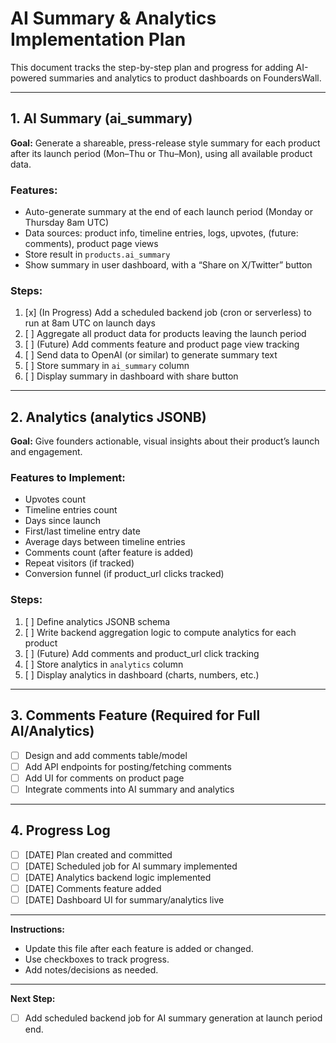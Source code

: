 # AI Summary & Analytics Implementation Plan

This document tracks the step-by-step plan and progress for adding AI-powered summaries and analytics to product dashboards on FoundersWall.

---

## 1. AI Summary (ai_summary)
**Goal:** Generate a shareable, press-release style summary for each product after its launch period (Mon–Thu or Thu–Mon), using all available product data.

### Features:
- Auto-generate summary at the end of each launch period (Monday or Thursday 8am UTC)
- Data sources: product info, timeline entries, logs, upvotes, (future: comments), product page views
- Store result in `products.ai_summary`
- Show summary in user dashboard, with a “Share on X/Twitter” button

### Steps:
1. [x] (In Progress) Add a scheduled backend job (cron or serverless) to run at 8am UTC on launch days
2. [ ] Aggregate all product data for products leaving the launch period
3. [ ] (Future) Add comments feature and product page view tracking
4. [ ] Send data to OpenAI (or similar) to generate summary text
5. [ ] Store summary in `ai_summary` column
6. [ ] Display summary in dashboard with share button

---

## 2. Analytics (analytics JSONB)
**Goal:** Give founders actionable, visual insights about their product’s launch and engagement.

### Features to Implement:
- Upvotes count
- Timeline entries count
- Days since launch
- First/last timeline entry date
- Average days between timeline entries
- Comments count (after feature is added)
- Repeat visitors (if tracked)
- Conversion funnel (if product_url clicks tracked)

### Steps:
1. [ ] Define analytics JSONB schema
2. [ ] Write backend aggregation logic to compute analytics for each product
3. [ ] (Future) Add comments and product_url click tracking
4. [ ] Store analytics in `analytics` column
5. [ ] Display analytics in dashboard (charts, numbers, etc.)

---

## 3. Comments Feature (Required for Full AI/Analytics)
- [ ] Design and add comments table/model
- [ ] Add API endpoints for posting/fetching comments
- [ ] Add UI for comments on product page
- [ ] Integrate comments into AI summary and analytics

---

## 4. Progress Log
- [ ] [DATE] Plan created and committed
- [ ] [DATE] Scheduled job for AI summary implemented
- [ ] [DATE] Analytics backend logic implemented
- [ ] [DATE] Comments feature added
- [ ] [DATE] Dashboard UI for summary/analytics live

---

**Instructions:**
- Update this file after each feature is added or changed.
- Use checkboxes to track progress.
- Add notes/decisions as needed.

---

**Next Step:**
- [ ] Add scheduled backend job for AI summary generation at launch period end.
